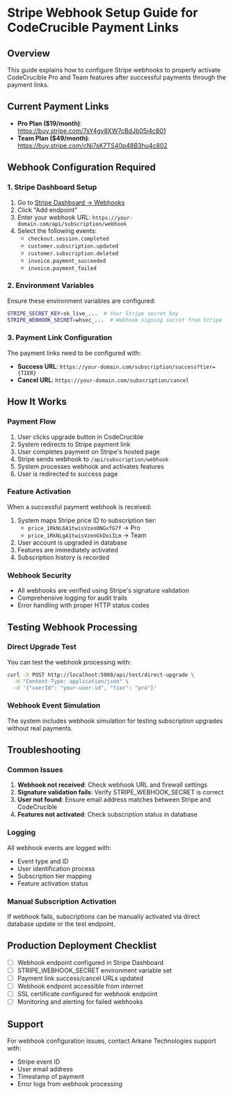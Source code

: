# Stripe Webhook Setup Guide for CodeCrucible Payment Links

## Overview
This guide explains how to configure Stripe webhooks to properly activate CodeCrucible Pro and Team features after successful payments through the payment links.

## Current Payment Links
- **Pro Plan ($19/month)**: https://buy.stripe.com/7sY4gy8XW7cBdJb05i4c801
- **Team Plan ($49/month)**: https://buy.stripe.com/cNi7sK7TS40p48B3hu4c802

## Webhook Configuration Required

### 1. Stripe Dashboard Setup
1. Go to [Stripe Dashboard → Webhooks](https://dashboard.stripe.com/webhooks)
2. Click "Add endpoint"
3. Enter your webhook URL: `https://your-domain.com/api/subscription/webhook`
4. Select the following events:
   - `checkout.session.completed`
   - `customer.subscription.updated`
   - `customer.subscription.deleted`
   - `invoice.payment_succeeded`
   - `invoice.payment_failed`

### 2. Environment Variables
Ensure these environment variables are configured:
```bash
STRIPE_SECRET_KEY=sk_live_...  # Your Stripe secret key
STRIPE_WEBHOOK_SECRET=whsec_...  # Webhook signing secret from Stripe
```

### 3. Payment Link Configuration
The payment links need to be configured with:
- **Success URL**: `https://your-domain.com/subscription/success?tier={TIER}`
- **Cancel URL**: `https://your-domain.com/subscription/cancel`

## How It Works

### Payment Flow
1. User clicks upgrade button in CodeCrucible
2. System redirects to Stripe payment link
3. User completes payment on Stripe's hosted page
4. Stripe sends webhook to `/api/subscription/webhook`
5. System processes webhook and activates features
6. User is redirected to success page

### Feature Activation
When a successful payment webhook is received:
1. System maps Stripe price ID to subscription tier:
   - `price_1RkNL6A1twisVzen0NGxfG7f` → Pro
   - `price_1RkNLgA1twisVzenGkDoiILm` → Team
2. User account is upgraded in database
3. Features are immediately activated
4. Subscription history is recorded

### Webhook Security
- All webhooks are verified using Stripe's signature validation
- Comprehensive logging for audit trails
- Error handling with proper HTTP status codes

## Testing Webhook Processing

### Direct Upgrade Test
You can test the webhook processing with:
```bash
curl -X POST http://localhost:5000/api/test/direct-upgrade \
  -H "Content-Type: application/json" \
  -d '{"userId": "your-user-id", "tier": "pro"}'
```

### Webhook Event Simulation
The system includes webhook simulation for testing subscription upgrades without real payments.

## Troubleshooting

### Common Issues
1. **Webhook not received**: Check webhook URL and firewall settings
2. **Signature validation fails**: Verify STRIPE_WEBHOOK_SECRET is correct
3. **User not found**: Ensure email address matches between Stripe and CodeCrucible
4. **Features not activated**: Check subscription status in database

### Logging
All webhook events are logged with:
- Event type and ID
- User identification process
- Subscription tier mapping
- Feature activation status

### Manual Subscription Activation
If webhook fails, subscriptions can be manually activated via direct database update or the test endpoint.

## Production Deployment Checklist
- [ ] Webhook endpoint configured in Stripe Dashboard
- [ ] STRIPE_WEBHOOK_SECRET environment variable set
- [ ] Payment link success/cancel URLs updated
- [ ] Webhook endpoint accessible from internet
- [ ] SSL certificate configured for webhook endpoint
- [ ] Monitoring and alerting for failed webhooks

## Support
For webhook configuration issues, contact Arkane Technologies support with:
- Stripe event ID
- User email address
- Timestamp of payment
- Error logs from webhook processing